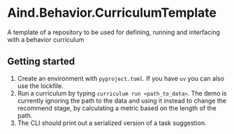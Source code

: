 # Aind.Behavior.CurriculumTemplate
A template of a repository to be used for defining, running and interfacing with a behavior curriculum

## Getting started

1. Create an environment with `pyproject.toml`. If you have `uv` you can also use the lockfile.
2. Run a curriculum by typing `curriculum run <path_to_data>`. The demo is currently ignoring the path to the data and using it instead to change the recommend stage, by calculating a metric based on the length of the path.
3. The CLI should print out a serialized version of a task suggestion.
